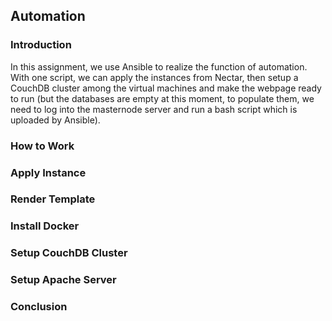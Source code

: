 ## Automation

### Introduction

In this assignment, we use Ansible to realize the function of automation. With one script, we can apply the instances from Nectar, then setup a CouchDB cluster among the virtual machines and make the webpage ready to run (but the databases are empty at this moment, to populate them, we need to log into the masternode server and run a bash script which is uploaded by Ansible).

### How to Work

### Apply Instance

### Render Template

### Install Docker

### Setup CouchDB Cluster

### Setup Apache Server

### Conclusion

